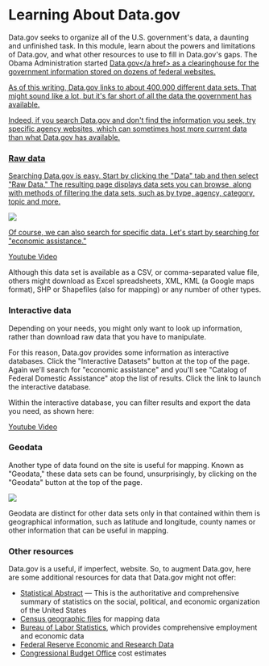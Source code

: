 <h1>Learning About Data.gov</h1>

Data.gov seeks to organize all of the U.S. government's data, a daunting and unfinished task. In this module, learn about the powers and limitations of Data.gov, and what other resources to use to fill in Data.gov's gaps. The Obama Administration started <a href="http://www.data.gov/">Data.gov</a href> as a clearinghouse for the government information stored on dozens of federal websites.

As of this writing, Data.gov links to about 400,000 different data sets. That might sound like a lot, but it's far short of all the data the government has available.

Indeed, if you search Data.gov and don't find the information you seek, try specific agency websites, which can sometimes host more current data than what Data.gov has available.

<h3>Raw data</h3>

Searching Data.gov is easy. Start by clicking the "Data" tab and then select "Raw Data." The resulting page displays data sets you can browse, along with methods of filtering the data sets, such as by type, agency, category, topic and more.

<img src="http://assets.sunlightfoundation.com.s3.amazonaws.com/reporting/uploads/datagov/datacatalogue.png"/>

Of course, we can also search for specific data. Let's start by searching for "economic assistance."

<a href="http://www.youtube.com/embed/6d5qixiP5uI?rel=0">Youtube Video</a>

Although this data set is available as a CSV, or comma-separated value file, others might download as Excel spreadsheets, XML, KML (a Google maps format), SHP or Shapefiles (also for mapping) or any number of other types.

<h3>Interactive data</h3>

Depending on your needs, you might only want to look up information, rather than download raw data that you have to manipulate.

For this reason, Data.gov provides some information as interactive databases. Click the "Interactive Datasets" button at the top of the page. Again we'll search for "economic assistance" and you'll see "Catalog of Federal Domestic Assistance" atop the list of results. Click the link to launch the interactive database.

Within the interactive database, you can filter results and export the data you need, as shown here:

<a href="http://www.youtube.com/embed/d4pTJ50L8s0?rel=0">Youtube Video</a>

<h3>Geodata</h3>

Another type of data found on the site is useful for mapping. Known as "Geodata," these data sets can be found, unsurprisingly, by clicking on the "Geodata" button at the top of the page.

<img src="http://assets.sunlightfoundation.com.s3.amazonaws.com/reporting/uploads/datagov/geodata.png"/>

Geodata are distinct for other data sets only in that contained within them is geographical information, such as latitude and longitude, county names or other information that can be useful in mapping.

<h3>Other resources</h3>

Data.gov is a useful, if imperfect, website. So, to augment Data.gov, here are some additional resources for data that Data.gov might not offer:

<ul>
<li><a href="http://www.census.gov/compendia/statab/">Statistical Abstract</a> — This is the authoritative and comprehensive summary of statistics on the social, political, and economic organization of the United States</li>
<li><a href="http://www.census.gov/geo/www/tiger/">Census geographic files</a> for mapping data</li>
<li><a href="http://bls.gov/">Bureau of Labor Statistics</a>, which provides comprehensive employment and economic data</li>
<li><a href="http://www.federalreserve.gov/econresdata/default.htm">Federal Reserve Economic and Research Data</a></li>
<li><a href="http://www.cbo.gov/cost-estimates/">Congressional Budget Office</a> cost estimates</li>
</ul>